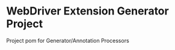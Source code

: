 WebDriver Extension Generator Project
===================

Project pom for Generator/Annotation Processors